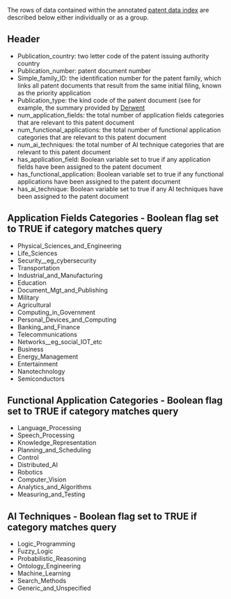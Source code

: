 The rows of data contained within the annotated [patent data index](https://github.com/georgetown-cset/1790-ai-patent-data/blob/master/patent_database.csv.zip) are described below either individually or as a group.

## Header
- Publication_country: two letter code of the patent issuing authority country
- Publication_number: patent document number
- Simple_family_ID: the identification number for the patent family, which links all patent documents that result from the same initial filing, known as the priority application
- Publication_type: the kind code of the patent document (see for example, the summary provided by [Derwent](https://clarivate.com/derwent/wp-content/uploads/sites/3/dlm_uploads/2019/08/Kind-Code-Summary.pdf)
- num_application_fields: the total number of application fields categories that are relevant to this patent document
- num_functional_applications: the total number of functional application categories that are relevant to this patent document
- num_ai_techniques: the total number of AI technique categories that are relevant to this patent document
- has_application_field: Boolean variable set to true if any application fields have been assigned to the patent document
- has_functional_application: Boolean variable set to true if any functional applications have been assigned to the patent document
- has_ai_technique: Boolean variable set to true if any AI techniques have been assigned to the patent document

## Application Fields Categories - Boolean flag set to TRUE if category matches query
- Physical_Sciences_and_Engineering
- Life_Sciences
- Security__eg_cybersecurity
- Transportation
- Industrial_and_Manufacturing
- Education
- Document_Mgt_and_Publishing
- Military
- Agricultural
- Computing_in_Government
- Personal_Devices_and_Computing
- Banking_and_Finance
- Telecommunications
- Networks__eg_social_IOT_etc
- Business
- Energy_Management
- Entertainment
- Nanotechnology
- Semiconductors
  
## Functional Application Categories - Boolean flag set to TRUE if category matches query
- Language_Processing
- Speech_Processing
- Knowledge_Representation
- Planning_and_Scheduling
- Control
- Distributed_AI
- Robotics
- Computer_Vision
- Analytics_and_Algorithms
- Measuring_and_Testing

## AI Techniques - Boolean flag set to TRUE if category matches query
- Logic_Programming
- Fuzzy_Logic
- Probabilistic_Reasoning
- Ontology_Engineering
- Machine_Learning
- Search_Methods
- Generic_and_Unspecified
